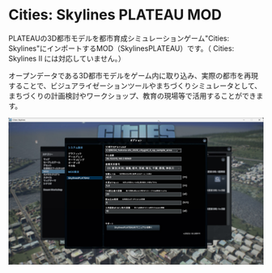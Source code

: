 # Cities: Skylines PLATEAU MOD


PLATEAUの3D都市モデルを都市育成シミュレーションゲーム"Cities: Skylines"にインポートするMOD（SkylinesPLATEAU）です。（ Cities: Skylines II には対応していません。）

オープンデータである3D都市モデルをゲーム内に取り込み、実際の都市を再現することで、ビジュアライゼーションツールやまちづくりシミュレータとして、まちづくりの計画検討やワークショップ、教育の現場等で活用することができます。

![](resources/index2.jpg)

<!-- 
更新確認　20240318

markdown フォルダ内の .md 画像を変更する
変更後、docfx build markdown\docfx.jsonを実行し、htmlファイルを生成する

以下を実行してローカルで確認可
docfx markdown\docfx.json --serve


-->
